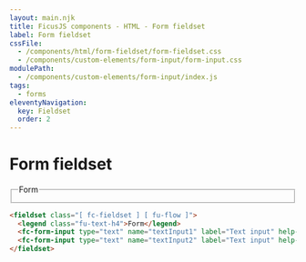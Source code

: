 ```yaml
---
layout: main.njk
title: FicusJS components - HTML - Form fieldset
label: Form fieldset
cssFile:
  - /components/html/form-fieldset/form-fieldset.css
  - /components/custom-elements/form-input/form-input.css
modulePath:
  - /components/custom-elements/form-input/index.js
tags:
  - forms
eleventyNavigation:
  key: Fieldset
  order: 2
---
```

# Form fieldset

<div class="fd-component-container">
  <fieldset class="[ fc-fieldset ] [ fu-flow ]">
    <legend class="fu-text-h4">Form</legend>
    <fc-form-input type="text" name="textInput1" label="Text input" help-text="Text input help text"></fc-form-input>
    <fc-form-input type="text" name="textInput2" label="Text input" help-text="Text input help text"></fc-form-input>
  </fieldset>
</div>

```html
<fieldset class="[ fc-fieldset ] [ fu-flow ]">
  <legend class="fu-text-h4">Form</legend>
  <fc-form-input type="text" name="textInput1" label="Text input" help-text="Text input help text"></fc-form-input>
  <fc-form-input type="text" name="textInput2" label="Text input" help-text="Text input help text"></fc-form-input>
</fieldset>
```
